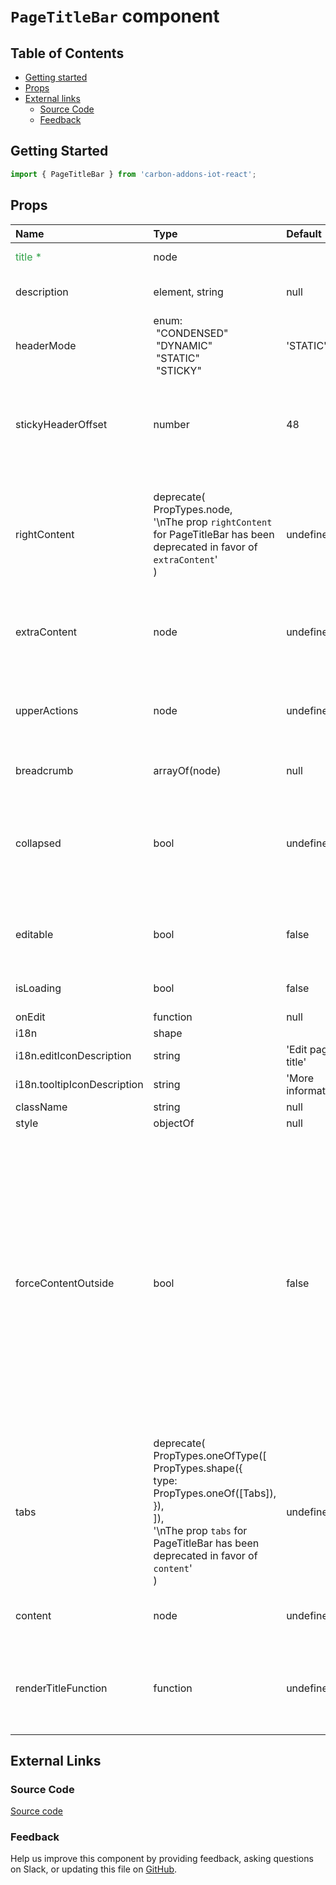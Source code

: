 # `PageTitleBar` component

## Table of Contents

- [Getting started](#getting-started)
- [Props](#props)
- [External links](#external-links)
  - [Source Code](#source-code)
  - [Feedback](#feedback)

## Getting Started

```jsx
import { PageTitleBar } from 'carbon-addons-iot-react';
```

## Props

| Name                                         | Type                                                                                                                                                                                                         | Default            | Description                                                                                                                                                                                                                                                            |
| :------------------------------------------- | :----------------------------------------------------------------------------------------------------------------------------------------------------------------------------------------------------------- | :----------------- | :--------------------------------------------------------------------------------------------------------------------------------------------------------------------------------------------------------------------------------------------------------------------- |
| <span style="color: #31a148">title \*</span> | node                                                                                                                                                                                                         |                    | Title of the page                                                                                                                                                                                                                                                      |
| description                                  | element, string                                                                                                                                                                                              | null               | Details about what the page shows                                                                                                                                                                                                                                      |
| headerMode                                   | enum:<br>&nbsp;"CONDENSED"<br>&nbsp;"DYNAMIC"<br>&nbsp;"STATIC"<br>&nbsp;"STICKY"<br>                                                                                                                        | 'STATIC'           | How the header should react to scrolling                                                                                                                                                                                                                               |
| stickyHeaderOffset                           | number                                                                                                                                                                                                       | 48                 | offset for the 'top' attribute on the sticky header. Number will be converted to px                                                                                                                                                                                    |
| rightContent                                 | deprecate(<br/> PropTypes.node,<br/> '\nThe prop `rightContent` for PageTitleBar has been deprecated in favor of `extraContent`'<br/>)                                                                       | undefined          | Optional node to render in the right side of the PageTitleBar NOTE: Deprecated in favor of extraContent                                                                                                                                                                |
| extraContent                                 | node                                                                                                                                                                                                         | undefined          | Optional node to render to the side of the PageTitleBar                                                                                                                                                                                                                |
| upperActions                                 | node                                                                                                                                                                                                         | undefined          | Optional node to render actions/text above the main actions area                                                                                                                                                                                                       |
| breadcrumb                                   | arrayOf(node)                                                                                                                                                                                                | null               | Breadcrumbs to show                                                                                                                                                                                                                                                    |
| collapsed                                    | bool                                                                                                                                                                                                         | undefined          | Should page description be collapsed into tooltip. Should be `true` when using in conjunction with tabs.                                                                                                                                                               |
| editable                                     | bool                                                                                                                                                                                                         | false              | Is the title editable, will display edit icon with callback                                                                                                                                                                                                            |
| isLoading                                    | bool                                                                                                                                                                                                         | false              | Is the page actively loading                                                                                                                                                                                                                                           |
| onEdit                                       | function                                                                                                                                                                                                     | null               |                                                                                                                                                                                                                                                                        |
| i18n                                         | shape                                                                                                                                                                                                        |                    |                                                                                                                                                                                                                                                                        |
| i18n.editIconDescription                     | string                                                                                                                                                                                                       | 'Edit page title'  |                                                                                                                                                                                                                                                                        |
| i18n.tooltipIconDescription                  | string                                                                                                                                                                                                       | 'More information' |                                                                                                                                                                                                                                                                        |
| className                                    | string                                                                                                                                                                                                       | null               |                                                                                                                                                                                                                                                                        |
| style                                        | objectOf                                                                                                                                                                                                     | null               |                                                                                                                                                                                                                                                                        |
| forceContentOutside                          | bool                                                                                                                                                                                                         | false              | Force the content element to be outside the page title component element. Normally this is automatically detected, i.e. if the header is dynamic and if tabs are present the content must render outside in order for sticky positioning to work correctly on the tabs |
| tabs                                         | deprecate(<br/> PropTypes.oneOfType([<br/> PropTypes.shape({<br/> type: PropTypes.oneOf([Tabs]),<br/> }),<br/> ]),<br/> '\nThe prop `tabs` for PageTitleBar has been deprecated in favor of `content`'<br/>) | undefined          | Tabs should be a Tabs component                                                                                                                                                                                                                                        |
| content                                      | node                                                                                                                                                                                                         | undefined          | Content rendered beneath title bar                                                                                                                                                                                                                                     |
| renderTitleFunction                          | function                                                                                                                                                                                                     | undefined          | Callback to allow custom rendering of the title, it is called back with the title property                                                                                                                                                                             |

## External Links

### Source Code

[Source code](https://github.com/carbon-design-system/carbon-addons-iot-react/tree/next/packages/react/src/components/PageTitleBar)

### Feedback

Help us improve this component by providing feedback, asking questions on Slack, or updating this file on
[GitHub](https://github.com/carbon-design-system/carbon-addons-iot-react/tree/next/packages/react/src/components/PageTitleBar/PageTitleBar.md).
